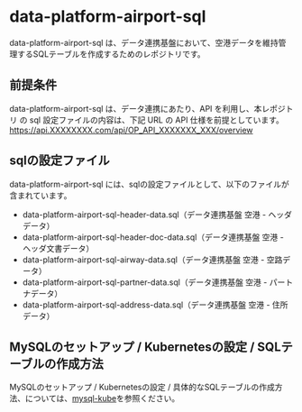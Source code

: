 # data-platform-airport-sql 

data-platform-airport-sql は、データ連携基盤において、空港データを維持管理するSQLテーブルを作成するためのレポジトリです。  

## 前提条件  
data-platform-airport-sql は、データ連携にあたり、API を利用し、本レポジトリ の sql 設定ファイルの内容は、下記 URL の API 仕様を前提としています。  
https://api.XXXXXXXX.com/api/OP_API_XXXXXXX_XXX/overview   

## sqlの設定ファイル

data-platform-airport-sql には、sqlの設定ファイルとして、以下のファイルが含まれています。    

* data-platform-airport-sql-header-data.sql（データ連携基盤 空港 - ヘッダデータ）
* data-platform-airport-sql-header-doc-data.sql（データ連携基盤 空港 - ヘッダ文書データ）
* data-platform-airport-sql-airway-data.sql（データ連携基盤 空港 - 空路データ）
* data-platform-airport-sql-partner-data.sql（データ連携基盤 空港 - パートナデータ）
* data-platform-airport-sql-address-data.sql（データ連携基盤 空港 - 住所データ）

## MySQLのセットアップ / Kubernetesの設定 / SQLテーブルの作成方法
MySQLのセットアップ / Kubernetesの設定 / 具体的なSQLテーブルの作成方法、については、[mysql-kube](https://github.com/latonaio/mysql-kube)を参照ください。  
